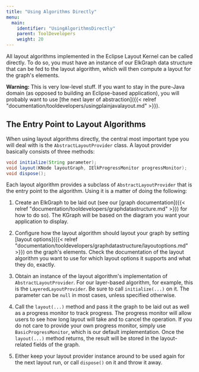 ```yaml
---
title: "Using Algorithms Directly"
menu:
  main:
    identifier: "UsingAlgorithmsDirectly"
    parent: ToolDevelopers
    weight: 20
---
```


All layout algorithms implemented in the Eclipse Layout Kernel can be called directly. To do so, you must have an instance of our ElkGraph data structure that can be fed to the layout algorithm, which will then compute a layout for the graph's elements.

**Warning:** This is very low-level stuff. If you want to stay in the pure-Java domain (as opposed to building an Eclipse-based application), you will probably want to use [the next layer of abstraction]({{< relref "documentation/tooldevelopers/usingplainjavalayout.md" >}}).


## The Entry Point to Layout Algorithms

When using layout algorithms directly, the central most important type you will deal with is the `AbstractLayoutProvider` class. A layout provider basically consists of three methods:

```java
void initialize(String parameter);
void layout(KNode layoutGraph, IElkProgressMonitor progressMonitor);
void dispose();
```

Each layout algorithm provides a subclass of `AbstractLayoutProvider` that is the entry point to the algorithm. Using it is a matter of doing the following:

1. Create an ElkGraph to be laid out (see our [graph documentation]({{< relref "documentation/tooldevelopers/graphdatastructure.md" >}}) for how to do so). The KGraph will be based on the diagram you want your application to display.

1. Configure how the layout algorithm should layout your graph by setting [layout options]({{< relref "documentation/tooldevelopers/graphdatastructure/layoutoptions.md" >}}) on the graph's elements. Check the documentation of the layout algorithm you want to use for which layout options it supports and what they do, exactly.

1. Obtain an instance of the layout algorithm's implementation of `AbstractLayoutProvider`. For our layer-based algorithm, for example, this is the `LayeredLayoutProvider`. Be sure to call `initialize(...)` on it. The parameter can be `null` in most cases, unless specified otherwise.

1. Call the `layout(...)` method and pass it the graph to be laid out as well as a progress monitor to track progress. The progress monitor will allow users to see how long layout will take and to cancel the operation. If you do not care to provide your own progress monitor, simply use `BasicProgressMonitor`, which is our default implementation. Once the `layout(...)` method returns, the result will be stored in the layout-related fields of the graph.

1. Either keep your layout provider instance around to be used again for the next layout run, or call `dispose()` on it and throw it away.

